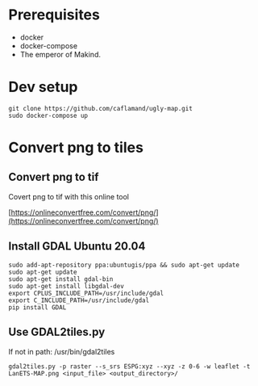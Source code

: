 Prerequisites
=
- docker
- docker-compose
- The emperor of Makind.

Dev setup
=
    git clone https://github.com/caflamand/ugly-map.git
    sudo docker-compose up

# Convert png to tiles
## Convert png to tif
Covert png to tif with this online tool

[https://onlineconvertfree.com/convert/png/](https://onlineconvertfree.com/convert/png/)

## Install GDAL Ubuntu 20.04
```
sudo add-apt-repository ppa:ubuntugis/ppa && sudo apt-get update
sudo apt-get update
sudo apt-get install gdal-bin
sudo apt-get install libgdal-dev
export CPLUS_INCLUDE_PATH=/usr/include/gdal
export C_INCLUDE_PATH=/usr/include/gdal
pip install GDAL
```

## Use GDAL2tiles.py
If not in path: /usr/bin/gdal2tiles
```
gdal2tiles.py -p raster --s_srs ESPG:xyz --xyz -z 0-6 -w leaflet -t LanETS-MAP.png <input_file> <output_directory>/
```